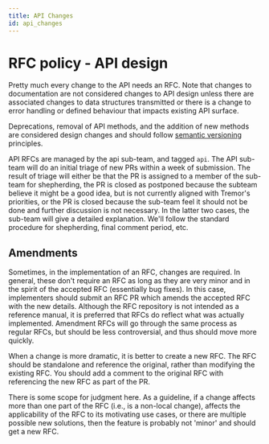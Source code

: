 ```yaml
---
title: API Changes
id: api_changes
---
```


<!-- alex disable period -->

# RFC policy - API design

Pretty much every change to the API needs an RFC. Note that changes to documentation are not considered changes to API design unless there are associated changes to data structures transmitted or there is a change to error handling or defined behaviour that impacts existing API surface.

Deprecations, removal of API methods, and the addition of new methods are considered design changes and should follow [semantic versioning](https://semver.org) principles.

API RFCs are managed by the api sub-team, and tagged `api`. The API sub-team will do an initial triage of new PRs within a week of submission. The result of triage will either be that the PR is assigned to a member of the sub-team for shepherding, the PR is closed as postponed because the subteam believe it might be a good idea, but is not currently aligned with Tremor's priorities, or the PR is closed because the sub-team feel it should not be done and further discussion is not necessary. In the latter two cases, the sub-team will give a detailed explanation. We'll follow the standard procedure for shepherding, final comment period, etc.

## Amendments

Sometimes, in the implementation of an RFC, changes are required. In general,
these don't require an RFC as long as they are very minor and in the spirit of
the accepted RFC (essentially bug fixes). In this case, implementers should
submit an RFC PR which amends the accepted RFC with the new details. Although
the RFC repository is not intended as a reference manual, it is preferred that
RFCs do reflect what was actually implemented. Amendment RFCs will go through
the same process as regular RFCs, but should be less controversial, and thus
should move more quickly.

When a change is more dramatic, it is better to create a new RFC. The RFC should
be standalone and reference the original, rather than modifying the existing
RFC. You should add a comment to the original RFC with referencing the new RFC
as part of the PR.

There is some scope for judgment here. As a guideline, if a change
affects more than one part of the RFC (i.e., is a non-local change), affects the
applicability of the RFC to its motivating use cases, or there are multiple
possible new solutions, then the feature is probably not 'minor' and should get
a new RFC.
